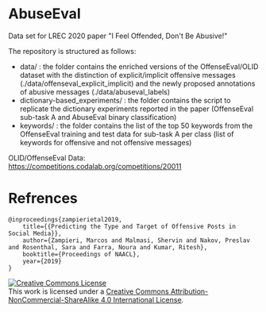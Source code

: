 # AbuseEval
Data set for LREC 2020 paper "I Feel Offended, Don't Be Abusive!"

The repository is structured as follows:

- data/ : the folder contains the enriched versions of the OffenseEval/OLID dataset with the distinction of explicit/implicit offensive messages (./data/offenseval_explicit_implicit) and the newly proposed annotations of abusive messages (./data/abuseval_labels)
- dictionary-based_experiments/ : the folder contains the script to replicate the dictionary experiments reported in the paper (OffenseEval sub-task A and AbuseEval binary classification)
- keywords/ : the folder contains the list of the top 50 keywords from the OffenseEval training and test data for sub-task A per class (list of keywords for offensive and not offensive messages)

OLID/OffenseEval Data: https://competitions.codalab.org/competitions/20011

# Refrences
```
@inproceedings{zampierietal2019, 
    title={{Predicting the Type and Target of Offensive Posts in Social Media}}, 
    author={Zampieri, Marcos and Malmasi, Shervin and Nakov, Preslav and Rosenthal, Sara and Farra, Noura and Kumar, Ritesh}, 
    booktitle={Proceedings of NAACL}, 
    year={2019}
} 
``` 


<a rel="license" href="http://creativecommons.org/licenses/by-nc-sa/4.0/"><img alt="Creative Commons License" style="border-width:0" src="https://i.creativecommons.org/l/by-nc-sa/4.0/88x31.png" /></a><br />This work is licensed under a <a rel="license" href="http://creativecommons.org/licenses/by-nc-sa/4.0/">Creative Commons Attribution-NonCommercial-ShareAlike 4.0 International License</a>.
